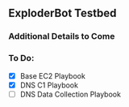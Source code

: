 ## ExploderBot Testbed

### Additional Details to Come

### To Do:

- [x] Base EC2 Playbook
- [x] DNS C1 Playbook
- [ ] DNS Data Collection Playbook

